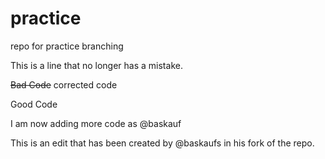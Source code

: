 # practice
repo for practice branching

This is a line that no longer has a mistake.

~~Bad Code~~ corrected code

Good Code

I am now adding more code as @baskauf

This is an edit that has been created by @baskaufs in his fork of the repo.
